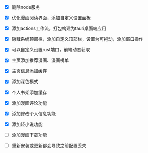 - [x] 删除node服务
- [x] 优化漫画阅读界面，添加自定义设置面板
- [x] 添加actions工作流，打包构建为tauri桌面端应用
- [x] 隐藏系统顶部栏，添加自定义顶部栏，设置为可拖动，添加窗口操作
- [x] 可以自定义设置rust端口，前端动态获取
- [x] 主页添加推荐漫画、漫画榜单
- [x] 主页信息添加缓存
- [x] 添加深色模式
- [x] 个人书架添加缓存
- [x] 添加漫画评论功能
- [x] 添加修改个人信息功能
- [x] 添加轻小说功能


- [ ] 添加漫画下载功能
- [ ] 重新安装或更新都会导致之前配置丢失